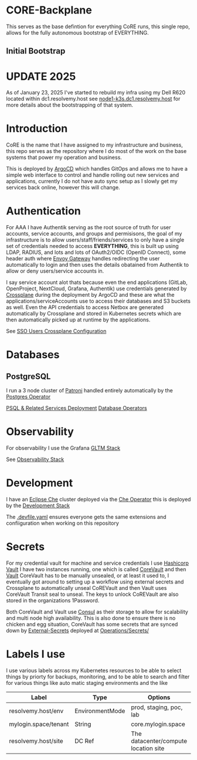 # CORE-Backplane

This serves as the base defintion for everything CoRE runs, this single repo, allows for the fully autonomous bootstrap of EVERYTHING.


## Initial Bootstrap


# UPDATE 2025

As of January 23, 2025 I've started to rebuild my infra using my Dell R620 located within dc1.resolvemy.host see [node1-k3s.dc1.resolvemy.host](https://github.com/K-FOSS/node1-k3s.dc1.resolvemy.host) for more details about the bootstrapping of that system.




# Introduction

CoRE is the name that I have assigned to my infrastructure and business, this repo serves as the repository where I do most of the work on the base systems that power my operation and business.


This is deployed by [ArgoCD](./ArgoCD/) which handles GitOps and allows me to have a simple web interface to control and handle rolling out new services and applications, currently I do not have auto sync setup as I slowly get my services back online, however this will change.


# Authentication

For AAA I have Authentik serving as the root source of truth for user accounts, service accounts, and groups and permisisons, the goal of my infrastructure is to allow users/staff/friends/services to only have a single set of credentials needed to access **EVERYTHING**, this is built up using LDAP, RADIUS, and lots and lots of OAuth2/OIDC (OpenID Connect), some header auth where [Envoy Gateway](https://github.com/envoyproxy/gateway) handles redirecting the user automatically to login and then uses the details obatained from Authentik to allow or deny users/service accounts in.

I say service account alot thats because even the end applications (GitLab, OpenProject, NextCloud, Grafana, Authentik) use credentials generated by [Crossplane](./Operations/Crossplane/) during the deployment by ArgoCD and these are what the applications/serviceAccounts use to access their databases and S3 buckets as well. Even the API credentials to access Netbox are generated automatically by Crossplane and stored in Kubernetes secrets which are then automatically picked up at runtime by the applications.


See [SSO Users Crossplane Configuration](./Operations/SSO/User/)

# Databases

## PostgreSQL

I run a 3 node cluster of [Patroni](https://github.com/patroni/patroni) handled entirely automatically by the [Postgres Operator](https://github.com/zalando/postgres-operator)

[PSQL & Related Services Deployment](./Databases/PSQL/)
[Database Operators](./Databases/Operator/)


# Observability

For observability I use the Grafana [GLTM Stack](https://grafana.com/go/webinar/getting-started-with-grafana-lgtm-stack/) 

See [Observability Stack](./Observability/)


# Development

I have an [Eclipse Che](https://eclipse.dev/che/) cluster deployed via the [Che Operator](./IDE/Che/) this is deployed by the [Development Stack](./Development/)


The [.devfile.yaml](./.devfile.yaml) ensures everyone gets the same extensions and confiiguration when working on this repository


# Secrets

For my credential vault for machine and service credentials I use [Hashicorp Vault](https://www.hashicorp.com/products/vault) I have two instances running, one which is called [CoreVault](./Hashicorp/CoreVault/) and then [Vault](./Hashicorp/Vault/) CoreVault has to be manually unsealed, or at least it used to, I eventually got around to setting up a workflow using external secrets and Crossplane to automatically unseal CoREVault and then Vault uses CoreVault Transit seal to unseal. The keys to unlock CoREVault are also stored in the organizations 1Password.

Both CoreVault and Vault use [Consul](./Mesh/Service/Consul/) as their storage to allow for scalability and multi node high availability. This is also done to ensure there is no chicken and egg situation, CoreVault has some secrets that are synced down by [External-Secrets](https://external-secrets.io/latest/) deployed at [Operations/Secrets/](./Operations/Secrets/)


# Labels I use

I use various labels across my Kubernetes resources to be able to select things by priorty for backups, monitoring, and to be able to search and filter for various things like auto matic staging environments and the like

| Label                      | Type            |      Options                         | Options |
|--------------------------- | ----------------| ------------------------------------ | ------- |
| resolvemy.host/env         | EnvironmentMode | prod, staging, poc, lab              | 
| mylogin.space/tenant       | String          | core.mylogin.space                   |
| resolvemy.host/site        | DC Ref          | The datacenter/compute location site |